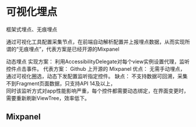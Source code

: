 # 可视化埋点

框架式埋点、无痕埋点

通过可视化工具配置采集节点，在前端自动解析配置并上报埋点数据，从而实现所谓的“无痕埋点”，代表方案是已经开源的Mixpanel

动态埋点
实现方案：
    利用AccessibilityDelegate对每个view实例设置代理，监听控件点击事件。
代表方案：
    Github 上开源的 Mixpanel
优点：
    无需手动埋点，通过可视化圈选，动态下发配置监听指定控件。
缺点：
不支持数据可回溯，采集不到Fragment页面数据，只支持API 14及以上，  
同时该监听方式对app性能影响严重，每个控件都需要动态绑定，在界面变更时，需要重新刷新ViewTree，效率低下。

## Mixpanel

